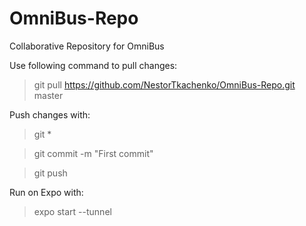# OmniBus-Repo
Collaborative Repository for OmniBus

Use following command to pull changes:

>git pull https://github.com/NestorTkachenko/OmniBus-Repo.git master

Push changes with:
>git *

>git commit -m "First commit"

>git push

Run on Expo with:
>expo start --tunnel
